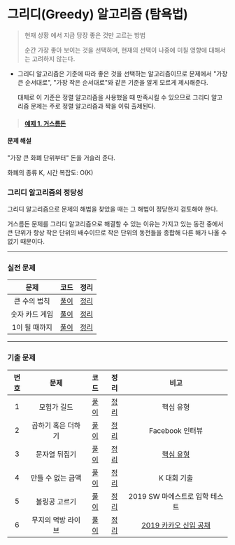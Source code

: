 # 그리디(Greedy) 알고리즘 (탐욕법)

> 현재 상황 에서 지금 당장 좋은 것만 고르는 방법
>
> 순간 가장 좋아 보이는 것을 선택하며, 현재의 선택이 나중에 미칠 영향에 대해서는 고려하지 않는다.

- 그리디 알고리즘은 기준에 따라 좋은 것을 선택하는 알고리즘이므로 문제에서 "가장 큰 순서대로", "가장 작은 순서대로"와 같은 기준을 알게 모르게 제시해준다.

  대체로 이 기준은 정렬 알고리즘을 사용했을 때 만족시킬 수 있으므로 그리디 알고리즘 문제는 주로 정렬 알고리즘과 짝을 이뤄 출제된다.

> #### [예제 1. 거스름돈](./example/ex2-1_거스름돈.py)

#### 문제 해설

"가장 큰 화폐 단위부터" 돈을 거슬러 준다.

화폐의 종류 K, 시간 복잡도: O(K)

### 그리디 알고리즘의 정당성

그리디 알고리즘으로 문제의 해법을 찾았을 때는 그 해법이 정당한지 검토해야 한다.

거스름돈 문제를 그리디 알고리즘으로 해결할 수 있는 이유는 가지고 있는 동전 중에서 큰 단위가 항상 작은 단위의 배수이므로 작은 단위의 동전들을 종합해 다른 해가 나올 수 없기 때문이다.

---

### 실전 문제

|      문제      |           코드           |             정리             |
| :------------: | :----------------------: | :--------------------------: |
|  큰 수의 법칙  | [풀이](./example/2-1.py) | [정리](./example/2-1_sol.md) |
| 숫자 카드 게임 | [풀이](./example/2-2.py) | [정리](./example/2-2_sol.md) |
| 1이 될 때까지  | [풀이](./example/2-3.py) | [정리](./example/2-3_sol.md) |

---

### 기출 문제

| 번호 |        문제        |         코드         |           정리           |                                           비고                                           |
| :--: | :----------------: | :------------------: | :----------------------: | :--------------------------------------------------------------------------------------: |
|  1   |    모험가 길드     | [풀이](./part3/1.py) | [정리](./part3/1_sol.md) |                                        핵심 유형                                         |
|  2   | 곱하기 혹은 더하기 | [풀이](./part3/2.py) | [정리](./part3/2_sol.md) |                                     Facebook 인터뷰                                      |
|  3   |   문자열 뒤집기    | [풀이](./part3/3.py) | [정리](./part3/3_sol.md) |                    [핵심 유형](https://www.acmicpc.net/problem/1439)                     |
|  4   | 만들 수 없는 금액  | [풀이](./part3/4.py) | [정리](./part3/4_sol.md) |                                       K 대회 기출                                        |
|  5   |   볼링공 고르기    | [풀이](./part3/5.py) | [정리](./part3/5_sol.md) |                              2019 SW 마에스트로 입학 테스트                              |
|  6   | 무지의 먹방 라이브 | [풀이](./part3/6.py) | [정리](./part3/6_sol.md) | [2019 카카오 신입 공채](https://school.programmers.co.kr/learn/courses/30/lessons/42891) |
